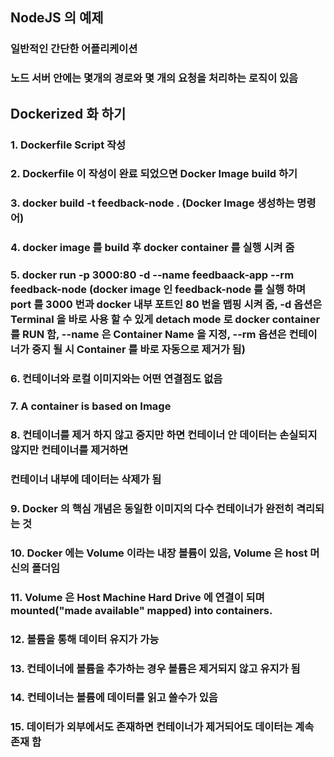 ## NodeJS 의 예제
### 일반적인 간단한 어플리케이션
### 노드 서버 안에는 몇개의 경로와 몇 개의 요청을 처리하는 로직이 있음

## Dockerized 화 하기
### 1. Dockerfile Script 작성
### 2. Dockerfile 이 작성이 완료 되었으면 Docker Image build 하기
### 3. docker build -t feedback-node . (Docker Image 생성하는 명령어)
### 4. docker image 를 build 후 docker container 를 실행 시켜 줌
### 5. docker run -p 3000:80 -d --name feedbaack-app --rm feedback-node (docker image 인 feedback-node 를 실행 하며 port 를 3000 번과 docker 내부 포트인 80 번을 맵핑 시켜 줌, -d 옵션은 Terminal 을 바로 사용 할 수 있게 detach mode 로 docker container 를 RUN 함, --name 은 Container Name 을 지정, --rm 옵션은 컨테이너가 중지 될 시 Container 를 바로 자동으로 제거가 됨)
### 6. 컨테이너와 로컬 이미지와는 어떤 연결점도 없음
### 7. A container is based on Image
### 8. 컨테이너를 제거 하지 않고 중지만 하면 컨테이너 안 데이터는 손실되지않지만 컨테이너를 제거하면
### 컨테이너 내부에 데이터는 삭제가 됨
### 9. Docker 의 핵심 개념은 동일한 이미지의 다수 컨테이너가 완전히 격리되는 것
### 10. Docker 에는 Volume 이라는 내장 볼륨이 있음, Volume 은 host 머신의 폴더임
### 11. Volume 은 Host Machine Hard Drive 에 연결이 되며 mounted("made available" mapped) into containers.
### 12. 볼륨을 통해 데이터 유지가 가능
### 13. 컨테이너에 볼륨을 추가하는 경우 볼륨은 제거되지 않고 유지가 됨
### 14. 컨테이너는 볼륨에 데이터를 읽고 쓸수가 있음
### 15. 데이터가 외부에서도 존재하면 컨테이너가 제거되어도 데이터는 계속 존재 함
